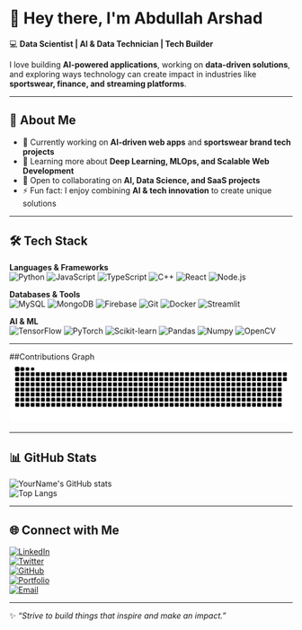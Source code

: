 <!-- PROFILE README -->

# 👋 Hey there, I'm Abdullah Arshad

💻 **Data Scientist | AI & Data Technician | Tech Builder**  

I love building **AI-powered applications**, working on **data-driven solutions**, and exploring ways technology can create impact in industries like **sportswear, finance, and streaming platforms**.  

---

## 🚀 About Me
- 🔭 Currently working on **AI-driven web apps** and **sportswear brand tech projects**  
- 🌱 Learning more about **Deep Learning, MLOps, and Scalable Web Development**  
- 🤝 Open to collaborating on **AI, Data Science, and SaaS projects**  
- ⚡ Fun fact: I enjoy combining **AI & tech innovation** to create unique solutions  

---

## 🛠️ Tech Stack

**Languages & Frameworks**  
![Python](https://img.shields.io/badge/-Python-3776AB?logo=python&logoColor=white&style=flat-square)
![JavaScript](https://img.shields.io/badge/-JavaScript-F7DF1E?logo=javascript&logoColor=black&style=flat-square)
![TypeScript](https://img.shields.io/badge/-TypeScript-3178C6?logo=typescript&logoColor=white&style=flat-square)
![C++](https://img.shields.io/badge/-C++-00599C?logo=cplusplus&logoColor=white&style=flat-square)
![React](https://img.shields.io/badge/-React-61DAFB?logo=react&logoColor=black&style=flat-square)
![Node.js](https://img.shields.io/badge/-Node.js-339933?logo=node.js&logoColor=white&style=flat-square)

**Databases & Tools**  
![MySQL](https://img.shields.io/badge/-MySQL-4479A1?logo=mysql&logoColor=white&style=flat-square)
![MongoDB](https://img.shields.io/badge/-MongoDB-47A248?logo=mongodb&logoColor=white&style=flat-square)
![Firebase](https://img.shields.io/badge/-Firebase-FFCA28?logo=firebase&logoColor=black&style=flat-square)
![Git](https://img.shields.io/badge/-Git-F05032?logo=git&logoColor=white&style=flat-square)
![Docker](https://img.shields.io/badge/-Docker-2496ED?logo=docker&logoColor=white&style=flat-square)
![Streamlit](https://img.shields.io/badge/-Streamlit-FF4B4B?logo=streamlit&logoColor=white&style=flat-square)

**AI & ML**  
![TensorFlow](https://img.shields.io/badge/-TensorFlow-FF6F00?logo=tensorflow&logoColor=white&style=flat-square)
![PyTorch](https://img.shields.io/badge/-PyTorch-EE4C2C?logo=pytorch&logoColor=white&style=flat-square)
![Scikit-learn](https://img.shields.io/badge/-ScikitLearn-F7931E?logo=scikitlearn&logoColor=white&style=flat-square)
![Pandas](https://img.shields.io/badge/-Pandas-150458?logo=pandas&logoColor=white&style=flat-square)
![Numpy](https://img.shields.io/badge/-NumPy-013243?logo=numpy&logoColor=white&style=flat-square)
![OpenCV](https://img.shields.io/badge/-OpenCV-5C3EE8?logo=opencv&logoColor=white&style=flat-square)

---
##Contributions Graph
![snake gif](https://github.com/Abdul00YO/Abdul00YO/blob/output/github-snake-dark.svg)

---

## 📊 GitHub Stats

![YourName's GitHub stats](https://github-readme-stats.vercel.app/api?username=Abdul00YO&show_icons=true&theme=tokyonight&hide_border=true)  
![Top Langs](https://github-readme-stats.vercel.app/api/top-langs/?username=Abdul00YO&layout=compact&theme=tokyonight&hide_border=true)  

---

## 🌐 Connect with Me

[![LinkedIn](https://img.shields.io/badge/-LinkedIn-0A66C2?logo=linkedin&logoColor=white&style=for-the-badge)](https://www.linkedin.com/in/abdullah-arshad-ds)  
[![Twitter](https://img.shields.io/badge/-Twitter-1DA1F2?logo=twitter&logoColor=white&style=for-the-badge)](YourTwitterURL)  
[![GitHub](https://img.shields.io/badge/-GitHub-181717?logo=github&logoColor=white&style=for-the-badge)](https://github.com/Abdul00YO)  
[![Portfolio](https://img.shields.io/badge/-Portfolio-000000?logo=vercel&logoColor=white&style=for-the-badge)](YourPortfolioURL)  
[![Email](https://img.shields.io/badge/-Email-D14836?logo=gmail&logoColor=white&style=for-the-badge)](mailto:abdullaharshadsialkot@gmail.com)  

---

✨ _“Strive to build things that inspire and make an impact.”_
